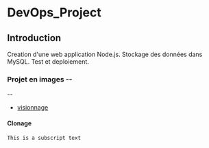 # DevOps_Project
## Introduction
Creation d'une web application Node.js. Stockage des données dans MySQL. Test et deploiement.
### Projet en images --
--
- [visionnage](ANNEX/ANNEXE.md)

#### Clonage
	This is a subscript text
